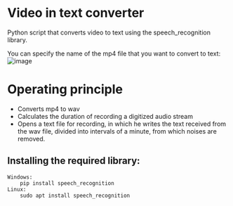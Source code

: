 # Video in text converter
Python script that converts video to text using the speech_recognition library. 

You can specify the name of the mp4 file that you want to convert to text:
![image](https://github.com/StefKot/Video_to_Text_Converter/assets/96449266/8856079f-fece-4973-9322-48f3589b582f)

# Operating principle
* Converts mp4 to wav
* Calculates the duration of recording a digitized audio stream
* Opens a text file for recording, in which he writes the text received from the wav file, divided into intervals of a minute, from which noises are removed.

## Installing the required library:
    Windows:
        pip install speech_recognition
    Linux:
        sudo apt install speech_recognition

